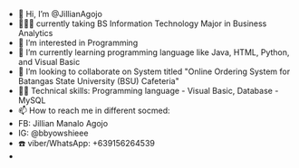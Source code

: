 - 👋 Hi, I’m @JillianAgojo
- 👩🏻‍🎓 currently taking BS Information Technology Major in Business Analytics
- 👀 I’m interested in Programming
- 🌱 I’m currently learning programming language like Java, HTML, Python, and Visual Basic
- 💞️ I’m looking to collaborate on System titled "Online Ordering System for Batangas State University (BSU) Cafeteria"
- 👩‍💻 Technical skills: Programming language - Visual Basic, Database - MySQL
- 📫 How to reach me in different socmed:
- FB: Jillian Manalo Agojo
- IG: @bbyowshieee
- ☎️ viber/WhatsApp: +639156264539
- 

<!---
JillianAgojo/JillianAgojo is a ✨ special ✨ repository because its `README.md` (this file) appears on your GitHub profile.
You can click the Preview link to take a look at your changes.
--->
